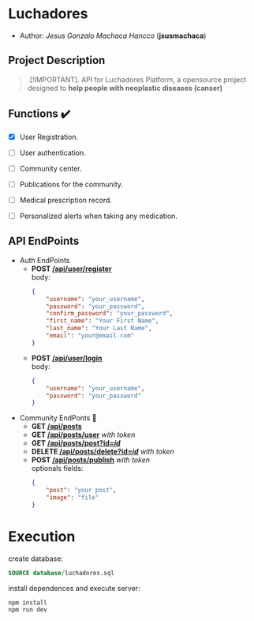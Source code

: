 # Luchadores

* Author: *Jesus Gonzalo Machaca Hancco* (**jsusmachaca**)

## Project Description

> .[!IMPORTANT].
> API for Luchadores Platform, a opensource project designed to **help people with neoplastic diseases (canser)**

## Functions ✔️
- [x] User Registration.
- [ ] User authentication.
- [ ] Community center.
- [ ] Publications for the community.
- [ ] Medical prescription record.
- [ ] Personalized alerts when taking any medication.


## API EndPoints

* Auth EndPoints
    * **POST [/api/user/register]()**  
        body: 
        ```json
        {
            "username": "your_username",
            "password": "your_password",
            "confirm_password": "your_password",
            "first_name": "Your First Name",
            "last_name": "Your Last Name",
            "email": "your@email.com"
        }
        ```
    * **POST [/api/user/login]()**  
    body: 
        ```json
        {
            "username": "your_username",
            "password": "your_password"
        }
        ```
* Community EndPonts :rice_scene:
    * **GET [/api/posts]()**
    * **GET [/api/posts/user]()** *with token*
    * **GET [/api/posts/post?id=*id*]()**
    * **DELETE [/api/posts/delete?id=*id*]()** *with token*
    * **POST [/api/posts/publish]()** *with token*  
    optionals fields:
        ```json
        {
            "post": "your post",
            "image": "file"
        }
        ```


# Execution

create database:
```sql
SOURCE database/luchadores.sql
```
install dependences and execute server:
```sh
npm install
npm run dev
```
